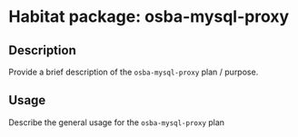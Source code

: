 # Habitat package: osba-mysql-proxy

## Description

Provide a brief description of the `osba-mysql-proxy` plan / purpose.

## Usage

Describe the general usage for the `osba-mysql-proxy` plan
